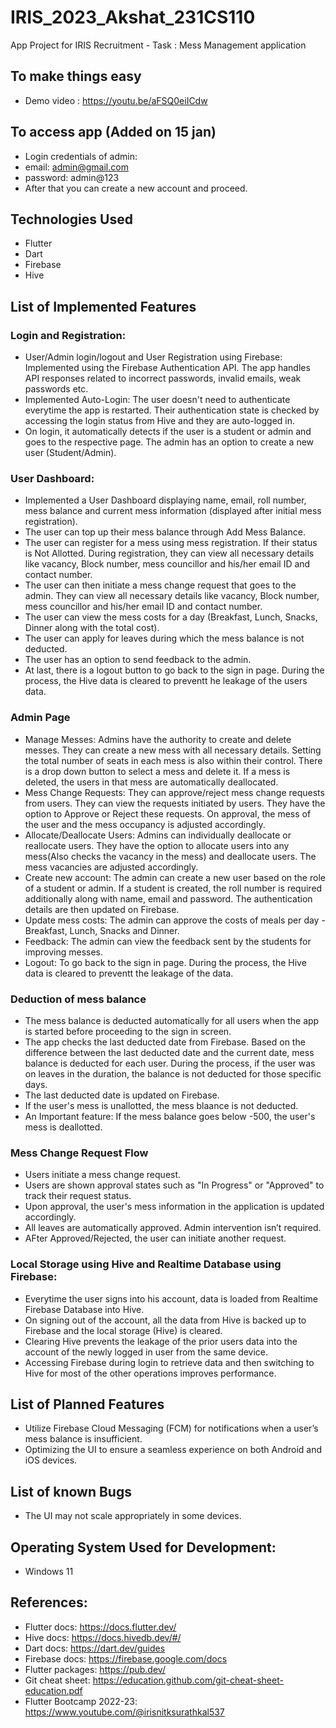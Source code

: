 # IRIS_2023_Akshat_231CS110

App Project for IRIS Recruitment - Task : Mess Management application

## To make things easy
- Demo video : https://youtu.be/aFSQ0eiICdw

## To access app (Added on 15 jan) 
- Login credentials of admin:
- email: admin@gmail.com
- password: admin@123
- After that you can create a new account and proceed.


## Technologies Used
- Flutter
- Dart
- Firebase
- Hive

## List of Implemented Features

### Login and Registration: 

- User/Admin login/logout and User Registration using Firebase: Implemented using the Firebase Authentication API. The app handles API responses related to incorrect passwords, invalid emails, weak passwords etc.
- Implemented Auto-Login: The user doesn't need to authenticate everytime the app is restarted. Their authentication state is checked by accessing the login status from Hive and they are auto-logged in.
- On login, it automatically detects if the user is a student or admin and goes to the respective page. The admin has an option to create a new user (Student/Admin).

### User Dashboard:
- Implemented a User Dashboard displaying name, email, roll number, mess balance and current mess information (displayed after initial mess registration).
- The user can top up their mess balance through Add Mess Balance. 
- The user can register for a mess using mess registration. If their status is Not Allotted. During registration, they can view all necessary details like vacancy, Block number, mess councillor and his/her email ID and contact number.
- The user can then initiate a mess change request that goes to the admin. They can view all necessary details like vacancy, Block number, mess councillor and his/her email ID and contact number.
- The user can view the mess costs for a day (Breakfast, Lunch, Snacks, Dinner along with the total cost).
- The user can apply for leaves during which the mess balance is not deducted.
- The user has an option to send feedback to the admin.
- At last, there is a logout button to go back to the sign in page. During the process, the Hive data is cleared to preventt he leakage of the users data.

### Admin Page
- Manage Messes: Admins have the authority to create and delete messes. They can create a new mess with all necessary details. Setting the total number of seats in each mess is also within their control. There is a drop down button to select a mess and delete it. If a mess is deleted, the users in that mess are automatically deallocated.
- Mess Change Requests: They can approve/reject mess change requests from users. They can view the requests initiated by users. They have the option to Approve or Reject these requests. On approval, the mess of the user and the mess occupancy is adjusted accordingly.
- Allocate/Deallocate Users: Admins can individually deallocate or reallocate users. They have the option to allocate users into any mess(Also checks the vacancy in the mess) and deallocate users. The mess vacancies are adjusted accordingly.
- Create new account: The admin can create a new user based on the role of a student or admin. If a student is created, the roll number is required additionally along with name, email and password. The authentication details are then updated on Firebase.
- Update mess costs: The admin can approve the costs of meals per day - Breakfast, Lunch, Snacks and Dinner.
- Feedback: The admin can view the feedback sent by the students for improving messes.
- Logout: To go back to the sign in page. During the process, the Hive data is cleared to preventt the leakage of the data.

### Deduction of mess balance
- The mess balance is deducted automatically for all users when the app is started before proceeding to the sign in screen.
- The app checks the last deducted date from Firebase. Based on the difference between the last deducted date and the current date, mess balance is deducted for each user. During the process, if the user was on leaves in the duration, the balance is not deducted for those specific days.
- The last deducted date is updated on Firebase.
- If the user's mess is unallotted, the mess blaance is not deducted.
- An Important feature: If the mess balance goes below -500, the user's mess is deallotted.

### Mess Change Request Flow
- Users initiate a mess change request.
- Users are shown approval states such as "In Progress" or "Approved" to track their request status.
- Upon approval, the user's mess information in the application is updated accordingly.
- All leaves are automatically approved. Admin intervention isn’t required.
- AFter Approved/Rejected, the user can initiate another request.

### Local Storage using Hive and Realtime Database using Firebase:
- Everytime the user signs into his account, data is loaded from Realtime Firebase Database into Hive.
-  On signing out of the account, all the data from Hive is backed up to Firebase and the local storage (Hive) is cleared.
-  Clearing Hive prevents the leakage of the prior users data into the account of the newly logged in user from the same device.
-  Accessing Firebase during login to retrieve data and then switching to Hive for most of the other operations improves performance.

## List of Planned Features
- Utilize Firebase Cloud Messaging (FCM) for notifications when a user’s mess balance is insufficient.
- Optimizing the UI to ensure a seamless experience on both Android and iOS devices.

## List of known Bugs
- The UI may not scale appropriately in some devices.

## Operating System Used for Development: 
- Windows 11

## References:
- Flutter docs: https://docs.flutter.dev/
- Hive docs: https://docs.hivedb.dev/#/
- Dart docs: https://dart.dev/guides
- Firebase docs: https://firebase.google.com/docs
- Flutter packages: https://pub.dev/
- Git cheat sheet: https://education.github.com/git-cheat-sheet-education.pdf
- Flutter Bootcamp 2022-23: https://www.youtube.com/@irisnitksurathkal537
